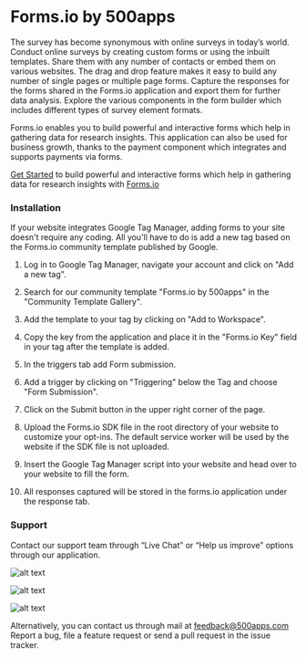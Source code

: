 # Forms.io by 500apps

The survey has become synonymous with online surveys in today’s world. Conduct online surveys by creating custom forms or using the inbuilt templates. Share them with any number of contacts or embed them on various websites. The drag and drop feature makes it easy to build any number of single pages or multiple page forms. Capture the responses for the forms shared in the Forms.io application and export them for further data analysis. Explore the various components in the form builder which includes different types of survey element formats.

Forms.io enables you to build powerful and interactive forms which help in gathering data for research insights. This application can also be used for business growth, thanks to the payment component which integrates and supports payments via forms.

[Get Started](https://infinity.500apps.com/forms) to build powerful and interactive forms which help in gathering data for research insights with [Forms.io](https://forms.io)
### Installation

If your website integrates Google Tag Manager, adding forms to your site doesn't require any coding. All you'll have to do is add a new tag based on the Forms.io community template published by Google.

1. Log in to Google Tag Manager, navigate your account and click on "Add a new tag".

2. Search for our community template "Forms.io by 500apps" in the "Community Template Gallery".

3. Add the template to your tag by clicking on "Add to Workspace".

4. Copy the key from the application and place it in the "Forms.io Key" field in your tag after the template is added.

5. In the triggers tab add Form submission.

6. Add a trigger by clicking on "Triggering" below the Tag and choose "Form Submission".

7. Click on the Submit button in the upper right corner of the page.

8. Upload the Forms.io SDK file in the root directory of your website to customize your opt-ins. The default service worker will be used by the website if the SDK file is not uploaded.

9. Insert the Google Tag Manager script into your website and head over to your website to fill the form.

10. All responses captured will be stored in the forms.io application under the response tab.


### Support
Contact our support team through “Live Chat” or “Help us improve” options through our application.


![alt text](https://infinity.500apps.com/img/pushninja/GTM-Image-1.png)

![alt text](https://infinity.500apps.com/img/pushninja/GTM-Image-2.png)

![alt text](https://infinity.500apps.com/img/pushninja/GTM-Image-3.png)


Alternatively, you can contact us through mail at feedback@500apps.com
Report a bug, file a feature request or send a pull request in the issue tracker.
